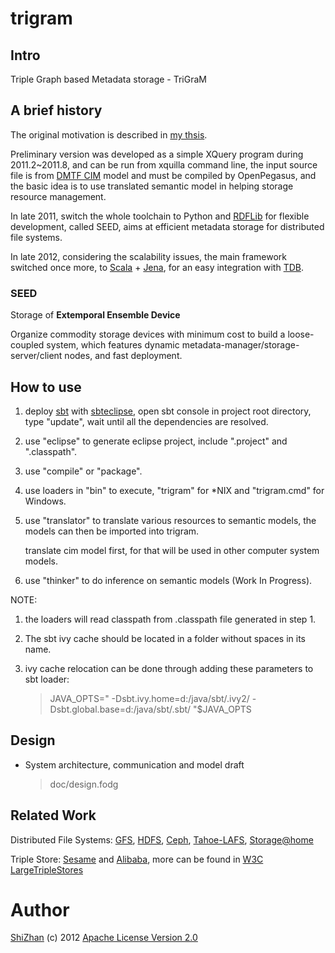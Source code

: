 trigram
=======

Intro
-----

Triple Graph based Metadata storage - TriGraM

A brief history
---------------

The original motivation is described in [my
thsis](http://cdmd.cnki.com.cn/Article/CDMD-10487-1012268216.htm).

Preliminary version was developed as a simple XQuery program during
2011.2\~2011.8, and can be run from xquilla command line, the input
source file is from [DMTF CIM](http://www.dmtf.org/standards/cim)
model and must be compiled by OpenPegasus,
and the basic idea is to use translated semantic model in helping
storage resource management.

In late 2011, switch the whole toolchain to Python and
[RDFLib](https://github.com/RDFLib/rdflib) for flexible development,
called SEED, aims at efficient metadata storage for distributed file
systems.

In late 2012, considering the scalability issues, the main framework
switched once more, to [Scala](http://www.scala-lang.org/) +
[Jena](http://jena.apache.org/), for an easy integration with
[TDB](http://jena.apache.org/documentation/tdb/).

### SEED

Storage of **Extemporal Ensemble Device**

Organize commodity storage devices with minimum cost to build a
loose-coupled system, which features dynamic
metadata-manager/storage-server/client nodes, and fast deployment.

How to use
----------

1.  deploy [sbt](https://github.com/harrah/xsbt/wiki) with
    [sbteclipse](https://github.com/typesafehub/sbteclipse), open sbt
    console in project root directory, type "update", wait until all the
    dependencies are resolved.

2.  use "eclipse" to generate eclipse project, include ".project" and
    ".classpath".

3.  use "compile" or "package".

4.  use loaders in "bin" to execute, "trigram" for \*NIX and
    "trigram.cmd" for Windows.

5.  use "translator" to translate various resources to semantic models,
    the models can then be imported into trigram.

	translate cim model first, for that will be used in other computer system models.
	
6.  use "thinker" to do inference on semantic models (Work In Progress).

NOTE:

1.  the loaders will read classpath from .classpath file generated in
    step 1.

2.  The sbt ivy cache should be located in a folder without spaces in
    its name.

3.  ivy cache relocation can be done through adding these parameters to
    sbt loader:

    > JAVA\_OPTS=" -Dsbt.ivy.home=d:/java/sbt/.ivy2/
    > -Dsbt.global.base=d:/java/sbt/.sbt/ "\$JAVA\_OPTS

Design
------

-   System architecture, communication and model draft

    > doc/design.fodg

Related Work
------------

Distributed File Systems: [GFS](http://labs.google.com/papers/gfs.html),
[HDFS](http://hadoop.apache.org/index.html), [Ceph](http://ceph.com/),
[Tahoe-LAFS](https://tahoe-lafs.org/trac/tahoe-lafs),
[Storage@home](http://cs.stanford.edu/people/beberg/Storage@home2007.pdf)

Triple Store: [Sesame](http://www.openrdf.org/) and
[Alibaba](http://www.openrdf.org/alibaba.jsp), more can be found in [W3C
LargeTripleStores](http://www.w3.org/wiki/LargeTripleStores)

Author
======

[ShiZhan](http://shizhan.github.com/) (c) 2012 [Apache License Version
2.0](http://www.apache.org/licenses/)
